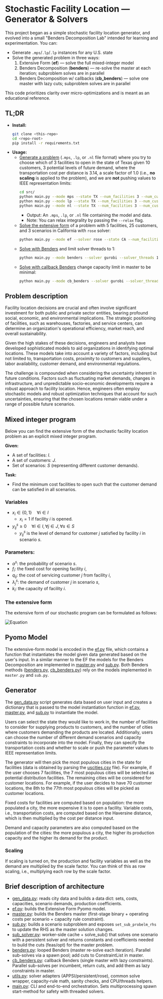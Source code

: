 # Stochastic Facility Location — Generator & Solvers
This project began as a simple stochastic facility location generator, and evolved into a small "Benders Decomposition Lab" intended for learning and experimentation. 
You can:

- Generate `.mps`/`.lp`/`.lp` instances for any U.S. state
- Solve the generated problem in three ways:
  1. Extensive Form (**ef**) — solve the full mixed-integer model 
  2. Benders Decomposition (**benders**) — re-solve the master at each iteration; subproblem solves are in parallel 
  3. Benders Decomposition w/ callbacks (**cb_benders**) — solve one master with lazy cuts; subproblem solves are in parallel

This code prioritizes clarity over micro-optimizations and is meant as an educational reference.

## TL;DR

- **Install:**
   ```bash
   git clone <this-repo>
   cd <repo-root>
   pip install -r requirements.txt
   ```
- **Usage:** 
  - <u>Generate a problem</u> (`.mps`, `.lp`, or `.nl` file format) where you try to choose which of 3 facilities to open in the state of Texas given 10 customers, 3 potential levels of future demand, where the transportation cost per distance is 3.14, a scale factor of 1.0 (i.e., **no scaling** is applied to the problem), and we are **not** pushing values to IEEE representation limits:
      ```sh
      cd src/
      python main.py --mode mps --state TX --num_facilities 3 --num_customers 10 --num_scenarios 3 --cost_per_distance 3.14 --scale_factor 1.0 --ieee_limit
      python main.py --mode lp --state TX --num_facilities 3 --num_customers 10 --num_scenarios 3 --cost_per_distance 3.14 --scale_factor 1.0 --ieee_limit
      python main.py --mode nl --state TX --num_facilities 3 --num_customers 10 --num_scenarios 3 --cost_per_distance 3.14 --scale_factor 1.0 --ieee_limit
      ```
    - Output: An `.mps`, `.lp`, or `.nl` file containing the model and data.
    - Note: You can relax integrality by passing the `--relax` flag.
  - <u>Solve the extensive form</u> of a problem with 5 facilities, 25 customers, and 3 scenarios in California with `rose` solver:
       ```sh
       python main.py --mode ef --solver rose --state CA --num_facilities 5 --num_customers 25 --num_scenarios 3
       ```
  - <u>Solve with Benders</u> and limit solver threads to 1:
       ```sh
       python main.py --mode benders --solver gurobi --solver_threads 1 --state CA --num_facilities 5 --num_customers 25 --num_scenarios 3
       ```
  - <u>Solve with callback Benders</u> change capacity limit in master to be minimal:
       ```sh
       python main.py --mode cb_benders --solver gurobi --solver_threads 1 --state CA --num_facilities 5 --num_customers 25 --num_scenarios 3 --capacity_rule min
       ```


## Problem description
Facility location decisions are crucial and often involve significant investment for both public and private sector entities, bearing profound social, economic, and environmental implications. 
The strategic positioning of facilities, such as warehouses, factories, and service centers, can determine an organization's operational efficiency, market reach, and overall sustainability.

Given the high stakes of these decisions, engineers and analysts have developed sophisticated models to aid organizations in identifying optimal locations. 
These models take into account a variety of factors, including but not limited to, transportation costs, proximity to customers and suppliers, labor availability, customer demand, and environmental regulations.

The challenge is compounded when considering the uncertainty inherent in future conditions. 
Factors such as fluctuating market demands, changes in infrastructure, and unpredictable socio-economic developments require a robust approach to facility location. 
Hence, engineers often employ stochastic models and robust optimization techniques that account for such uncertainties, ensuring that the chosen locations remain viable under a range of possible future scenarios.


## Mixed integer program
Below you can find the extensive form of the stochastic facility location problem as an explicit mixed integer program. 

**Given:** 
* A set of facilities: $I$.
* A set of customers: $J$.
* Set of scenarios: $S$ (representing different customer demands).

**Task:** 
* Find the minimum cost facilities to open such that the customer demand can be satisfied in all scenarios.

### Variables
* $x_i \in \{0, 1\} \quad \forall i \in I$
    * $x_i = 1$ if facility $i$ is opened.
* $y_{ij}^s \geq 0 \quad \forall i \in I, \forall j \in J, \forall s \in S$
    * $y_{ij}^s$ is the level of demand for customer $j$ satisfied by facility $i$ in scenario $s$.

### Parameters:
* $\alpha^s$: the probability of scenario $s$.
* $f_i$: the fixed cost for opening facility $i$,
* $q_{ij}$: the cost of servicing customer $j$ from facility $i$,
* $\lambda_j^s$: the demand of customer $j$ in scenario $s$,
* $k_i:$ the capacity of facility $i$.

### The extensive form
The extensive form of our stochastic program can be formulated as follows:

![Equation](https://latex.codecogs.com/svg.image?%5Cbegin%7Bequation%7D%5Cbegin%7Barray%7D%7Brll%7D%5Cmin%5Cquad&%5Csum_%7Bi%5Cin%20I%7Df_i%20x_i&plus;%5Csum_%7Bs%5Cin%20S%7D%5Csum_%7Bi%5Cin%20I%7D%5Csum_%7Bj%5Cin%20J%7D%5Calpha%5Es%20q_%7Bij%7Dy_%7Bij%7D%5Es&%5C%5C&&%5C%5C%5Ctextrm%7Bsubject%20to%7D%5Cquad&%5Csum_%7Bi%5Cin%20I%7Dy_%7Bij%7D%5Es%5Cgeq%5Clambda_j%5Es&%5Cforall%20j%5Cin%20J,%5Cforall%20s%5Cin%20S%5C%5C&%5Csum_%7Bj%5Cin%20J%7Dy_%7Bij%7D%5Es%5Cleq%20k_i%20x_i&%5Cforall%20i%5Cin%20I,%5Cforall%20s%5Cin%20S%5C%5C&%5Csum_%7Bi%5Cin%20I%7Dk_i%20x_i%5Cgeq%5Cmax_%7Bs%5Cin%20S%7D%5Csum_%7Bj%5Cin%20J%7D%5Clambda_j%5Es&%5C%5C&&%5C%5C&x_i%5Cin%5C%7B0,1%5C%7D&%5Cforall%20i%5Cin%20I%5C%5C&y_%7Bij%7D%5Es%5Cgeq%200&%5Cforall%20i%5Cin%20I,%5Cforall%20j%5Cin%20J,%5Cforall%20s%5Cin%20S%5Cend%7Barray%7D%5Ctag%7B1%7D%5Cend%7Bequation%7D)


## Pyomo Model
The extensive-form model is encoded in the [ef.py](src/ef.py) file, which contains a function that instantiates the model given data generated based on the user's input.
In a similar manner to the EF the models for the Benders Decomposition are implemented in [master.py](src/master.py) and [sub.py](src/sub.py).
Both Benders methods ([benders.py](src/benders.py), [cb_benders.py](src/benders.py)) rely on the models implemented in `master.py` and `sub.py`. 


## Generator
The [gen_data.py](src/gen_data.py) script generates data based on user input and creates a dictionary that is passed to the model instantiation function in [ef.py](src/ef.py), [master.py](src/master.py), and [sub.py](src/sub.py) to instantiate the model.

Users can select the state they would like to work in, the number of facilities to consider for supplying products to customers, and the number of cities where customers demanding the products are located. 
Additionally, users can choose the number of different demand scenarios and capacity constraints to incorporate into the model. 
Finally, they can specify the transportation costs and whether to scale or push the parameter values to IEEE representation limits.

The generator will then pick the most populous cities in the state for facilities (data is obtained by parsing the [uscities.csv](data/uscities.csv) file). 
For example, if the user chooses 7 facilities, the 7 most populous cities will be selected as potential distribution facilities. 
The remaining cities will be considered for customer locations. For example, if the user decides to have 70 customer locations, the 8th to the 77th most populous cities will be picked as customer locations.

Fixed costs for facilities are computed based on population: the more populated a city, the more expensive it is to open a facility. Variable costs, i.e., transportation costs, are computed based on the Haversine distance, which is then multiplied by the cost per distance input.

Demand and capacity parameters are also computed based on the population of the cities: the more populous a city, the higher its production capacity and the higher its demand for the product.

### Scaling
If scaling is turned on, the production and facility variables as well as the demand are multiplied by the scale factor. You can think of this as row scaling, i.e., multiplying each row by the scale factor.


## Brief description of architecture
- [gen_data.py](src/gen_data.py): reads city data and builds a data dict: sets, costs, capacities, scenario demands, production coefficients.
- [ef.py](src/ef.py): builds the Extensive Form Pyomo model.
- [master.py](src/master.py): builds the Benders master (first-stage binary + operating costs per scenario + capacity rule constraint).
- [sub.py](src/sub.py): builds a scenario subproblem and exposes `set_sub_probelm_rhs` to update the RHS as the master solution changes.
- [sub_solver.py](src/sub_solver.py): worker-side cache + solve_sub() that solves one scenario with a persistent solver and returns constants and coefficients needed to build the cuts (feas/opt) for the master problem.
- [benders.py](src/benders.py): looped Benders (master re-solve each iteration). Parallel sub-solves via a spawn pool; add cuts to ConstraintList in master.
- [cb_benders.py](src/cb_benders.py): callback Benders (single master with lazy constraints). Parallel sub-solves per incumbent, return cuts, and add them as lazy constraints in master.
- [utils.py](src/utils.py): solver adapters (APPSI/persistent/rose), common solve wrapper, capacity-rule math, sanity checks, and CPU/threads helpers.
- [main.py](src/main.py): CLI and end-to-end orchestration. Sets multiprocessing spawn start-method for safety with threaded solvers.
